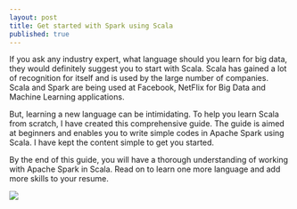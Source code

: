 ```yaml
---
layout: post
title: Get started with Spark using Scala
published: true
---
```


If you ask any industry expert, what language should you learn for big data, they would definitely suggest you to start with Scala. Scala has gained a lot of recognition for itself and is used by the large number of companies. Scala and Spark are being used at Facebook, NetFlix for Big Data and Machine Learning applications.

But, learning a new language can be intimidating. To help you learn Scala from scratch, I have created this comprehensive guide. The guide is aimed at beginners and enables you to write simple codes in Apache Spark using Scala. I have kept the content simple to get you started.

By the end of this guide, you will have a thorough understanding of working with Apache Spark in Scala. Read on to learn one more language and add more skills to your resume.

![](http://i.imgur.com/k3cwz69.jpg)

